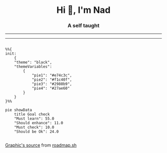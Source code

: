 <h1 align="center">Hi 👋, I'm Nad</h1>
<h3 align="center">A self taught</h3>

---------------------
---------------------

```mermaid

%%{
init: 
    {
    "theme": "black",
    "themeVariables": 
        {   
            "pie1": "#e74c3c",
            "pie2": "#f1c40f",
            "pie3": "#2980b9",
            "pie4": "#27ae60"
        }
    }
}%%

pie showData
    title Goal check
    "Must learn": 55.0
    "Should enhance": 11.0
    "Must check": 10.0
    "Should be Ok": 24.0


```
[Graphic's source](./res/Bilan%20dev%20backend.pdf) from [roadmap.sh](https://roadmap.sh/backend)